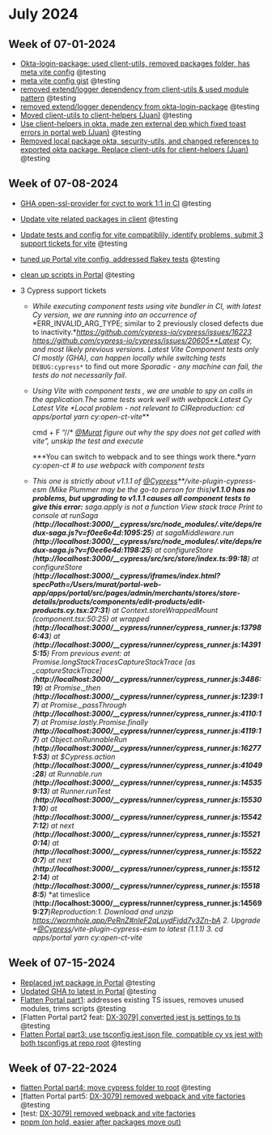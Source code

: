 # July 2024

## Week of 07-01-2024

* [Okta-login-package: used client-utils, removed packages folder, has meta vite config](https://github.com/helloextend/package-okta-login/pull/18) @testing
* [meta vite config gist](https://gist.github.com/muratkeremozcan/3808bbb2b99a3504c999939ec68916b4) @testing
* [removed extend/logger dependency from client-utils & used module pattern](https://github.com/helloextend/client-utils/pull/178) @testing
* [removed extend/logger dependency from okta-login-package](https://github.com/helloextend/package-okta-login/pull/20) @testing
* [Moved client-utils to client-helpers (Juan)](https://github.com/helloextend/client-helpers/pull/54) @testing
* [Use client-helpers in okta, made zen external dep which fixed toast errors in portal web (Juan)](https://github.com/helloextend/package-okta-login/pull/25) @testing
* [Removed local package okta, security-utils, and changed references to exported okta package. Replace client-utils for client-helpers (Juan)](https://github.com/helloextend/portal-web-app/pull/34) @testing

## Week of 07-08-2024

* [GHA open-ssl-provider for cyct to work 1:1 in CI](https://github.com/helloextend/gha-reusable-workflows/pull/749) @testing

* [Update vite related packages in client](https://github.com/helloextend/portal-web-app/pull/40/files#diff-7ae45ad102eab3b6d7e7896acd08c427a9b25b346470d7bc6507b6481575d519) @testing

* [Update tests and config for vite compatiblily, identify problems, submit 3 support tickets for vite](https://github.com/helloextend/portal-web-app/pull/46) @testing

* [tuned up Portal vite config, addressed flakey tests](https://github.com/helloextend/portal-web-app/pull/48) @testing

* [clean up scripts in Portal](https://github.com/helloextend/portal-web-app/pull/50) @testing

* 3 Cypress support tickets 

  * *While executing component tests using vite bundler in CI, with latest Cy version, we are running into an occurrence of*
    *ERR_INVALID_ARG_TYPE; similar to 2 previously closed defects due to inactivity.**https://github.com/cypress-io/cypress/issues/16223*
    *https://github.com/cypress-io/cypress/issues/20605**Latest Cy, and most likely previous versions.*
    *Latest Vite*
    *Component tests only*
    *CI mostly (GHA), can happen locally while switching tests* `DEBUG:cypress*` to find out more
    *Sporadic - any machine can fail, the tests do not necessarily fail*. 

  * *Using Vite with component tests , we are unable to spy on calls in the application.**The same tests work well with webpack.**Latest Cy*
    *Latest Vite*
    *Local problem - not relevant to CI**Reproduction:*
    cd apps/portal*
    *yarn cy:open-ct-vite***

    cmd + F “//* *[@Murat](https://extend-workspace.slack.com/team/U0296887H4Z)* *figure out why the spy does not get called with vite”, unskip the test and execute*

    ***You can switch to webpack and to see things work there.**yarn cy:open-ct # to use webpack with component tests*

  * *This one is strictly about v1.1.1 of* *[@Cypress](https://extend-workspace.slack.com/team/U02K16KPHDF)**/vite-plugin-cypress-esm*
    *(Mike Plummer may be the go-to person for this)**v1.1.0 has no problems, but upgrading to v1.1.1 causes all component tests to give this error:***
    *saga.apply is not a function*
    *View stack trace*
    *Print to console*
      *at runSaga (**http://localhost:3000/__cypress/src/node_modules/.vite/deps/redux-saga.js?v=f0ee6e4d:1095:25**)*
      *at sagaMiddleware.run (**http://localhost:3000/__cypress/src/node_modules/.vite/deps/redux-saga.js?v=f0ee6e4d:1198:25**)*
      *at configureStore (**http://localhost:3000/__cypress/src/src/store/index.ts:99:18**)*
      *at configureStore (**http://localhost:3000/__cypress/iframes/index.html?specPath=/Users/murat/portal-web-app/apps/portal/src/pages/admin/merchants/stores/store-details/products/components/edit-products/edit-products.cy.tsx:27:31**)*
      *at Context.storeWrappedMount (component.tsx:50:25)*
      *at wrapped (**http://localhost:3000/__cypress/runner/cypress_runner.js:137986:43**)*
      *at <unknown> (**http://localhost:3000/__cypress/runner/cypress_runner.js:143915:15**)*
    *From previous event:*
      *at Promise.longStackTracesCaptureStackTrace [as _captureStackTrace] (**http://localhost:3000/__cypress/runner/cypress_runner.js:3486:19**)*
      *at Promise._then (**http://localhost:3000/__cypress/runner/cypress_runner.js:1239:17**)*
      *at Promise._passThrough (**http://localhost:3000/__cypress/runner/cypress_runner.js:4110:17**)*
      *at Promise.lastly.Promise.finally (**http://localhost:3000/__cypress/runner/cypress_runner.js:4119:17**)*
      *at Object.onRunnableRun (**http://localhost:3000/__cypress/runner/cypress_runner.js:162771:53**)*
      *at $Cypress.action (**http://localhost:3000/__cypress/runner/cypress_runner.js:41049:28**)*
      *at Runnable.run (**http://localhost:3000/__cypress/runner/cypress_runner.js:145359:13**)*
      *at Runner.runTest (**http://localhost:3000/__cypress/runner/cypress_runner.js:155301:10**)*
      *at <unknown> (**http://localhost:3000/__cypress/runner/cypress_runner.js:155427:12**)*
      *at next (**http://localhost:3000/__cypress/runner/cypress_runner.js:155210:14**)*
      *at <unknown> (**http://localhost:3000/__cypress/runner/cypress_runner.js:155220:7**)*
      *at next (**http://localhost:3000/__cypress/runner/cypress_runner.js:155122:14**)*
      *at <unknown> (**http://localhost:3000/__cypress/runner/cypress_runner.js:155188:5**)*
      *at timeslice (**http://localhost:3000/__cypress/runner/cypress_runner.js:145699:27**)**Reproduction:**1. Download and unzip* *https://wormhole.app/PeRnZ#nleF2qLuydFidd7v3Zn-bA*
    *2. Upgrade* *[@Cypress](https://extend-workspace.slack.com/team/U02K16KPHDF)**/vite-plugin-cypress-esm to latest (1.1.1)*
    *3. cd apps/portal*
    *yarn cy:open-ct-vite*


## Week of 07-15-2024

* [Replaced jwt package in Portal](https://github.com/helloextend/portal-web-app/pull/55) @testing
* [Updated GHA to latest in Portal](https://github.com/helloextend/portal-web-app/pull/56) @testing
* [Flatten Portal part1](https://github.com/helloextend/portal-web-app/pull/59): addresses existing TS issues, removes unused modules, trims scripts @testing
* [Flatten Portal part2 feat: [DX-3079\] converted jest js settings to ts](https://github.com/helloextend/portal-web-app/pull/62) @testing
* [Flatten Portal part3: use tsconfig.jest.json file, compatible cy vs jest with both tsconfigs at repo root](https://github.com/helloextend/portal-web-app/pull/64) @testing

## Week of 07-22-2024

* [flatten Portal part4: move cypress folder to root](https://github.com/helloextend/portal-web-app/pull/69) @testing
* [flatten Portal part5: [DX-3079\] removed webpack and vite factories](https://github.com/helloextend/portal-web-app/pull/73#top) @testing
* [test: [DX-3079\] removed webpack and vite factories](https://github.com/helloextend/portal-web-app/pull/73#top)
* [pnpm (on hold, easier after packages move out)](https://github.com/helloextend/portal-web-app/pull/79)  
